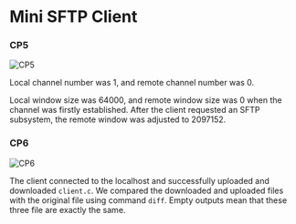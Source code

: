 # Mini SFTP Client

### CP5

![CP5](/home/fhy/courses/network/lab-sftp/checkpoint/ckpt_5.png)

Local channel number was 1, and remote channel number was 0.

Local window size was 64000, and remote window size was 0 when the channel was firstly established. After the client requested an SFTP subsystem, the remote window was adjusted to 2097152.

### CP6

![CP6](/home/fhy/courses/network/lab-sftp/checkpoint/ckpt_6.png)

The client connected to the localhost and successfully uploaded and downloaded `client.c`. We compared the downloaded and uploaded files with the original file using command `diff`. Empty outputs mean that these three file are exactly the same.